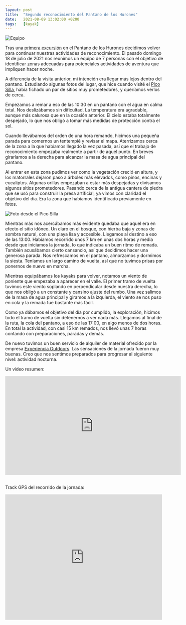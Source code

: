 ```yaml
---
layout: post
title:  "Segundo reconocimiento del Pantano de los Hurones"
date:   2021-08-09 13:02:00 +0200
tags:	[kayak]
---
```


![Equipo][equipo]

Tras una [primera excursión][primera] en el Pantano de los Hurones decidimos volver para continuar
nuestras actividades de reconocimiento. El pasado domingo 18 de julio de 2021 nos reunimos un
equipo de 7 personas con el objetivo de identificar zonas adecuadas para potenciales actividades de
aventura que impliquen hacer noche.

<!--more-->

A diferencia de la visita anterior, mi intención era llegar más lejos dentro del pantano.
Estudiando algunas fotos del lugar, que hice cuando visité el [Pico Silla][silla], había fichado
un par de sitios muy prometedores, y queríamos verlos de cerca.

Empezamos a remar a eso de las 10:30 en un pantano con el agua en calma total. Nos deslizábamos sin
dificultad. La temperatura era agradable, aunque más calurosa que en la ocasión anterior. El cielo
estaba totalmente despejado, lo que nos obligó a tomar más medidas de protección contra el sol.

Cuando llevábamos del orden de una hora remando, hicimos una pequeña parada para comernos un
tentempié y revisar el mapa. Aterrizamos cerca de la zona a la que habíamos llegado la vez pasada,
así que el trabajo de reconocimiento empezaba realmente a partir de aquel punto. En breves
giraríamos a la derecha para alcanzar la masa de agua principal del pantano.

Al entrar en esta zona pudimos ver como la vegetación creció en altura, y los matorrales dejaron
paso a árboles más elevados, como pinos, encinas y eucaliptos. Algunas orillas empezaban a estar
más despejadas y divisamos algunos sitios prometedores. Pasando cerca de la antigua cantera de
piedra que se usó para construir la presa artificial, ya vimos con claridad el objetivo del día.
Era la zona que habíamos identificado previamente en fotos.

![Foto desde el Pico Silla][foto]

Mientras más nos acercábamos más evidente quedaba que aquel era en efecto el sitio idóneo. Un claro
en el bosque, con hierba baja y zonas de sombra natural, con una playa lisa y accesible. Llegamos
al destino a eso de las 13:00. Habíamos recorrido unos 7 km en unas dos horas y media desde que
iniciamos la jornada, lo que indicaba un buen ritmo de remada. También acusábamos cierto cansancio,
así que decidimos hacer una generosa parada. Nos refrescamos en el pantano, almorzamos y dormimos
la siesta. Teníamos un largo camino de vuelta, así que no tuvimos prisas por ponernos de nuevo en
marcha.

Mientras equipábamos los kayaks para volver, notamos un viento de poniente que empezaba a aparecer
en el valle. El primer tramo de vuelta tuvimos este viento soplando en perpendicular desde nuestra
derecha, lo que nos obligó a un constante y cansino ajuste del rumbo. Una vez salimos de la masa de
agua principal y giramos a la izquierda, el viento se nos puso en cola y la remada fue bastante más
fácil.

Como ya dábamos el objetivo del día por cumplido, la exploración, hicimos todo el tramo de vuelta
sin detenernos a ver nada más. Llegamos al final de la ruta, la cola del pantano, a eso de las
17:00, en algo menos de dos horas. En total la actividad, con casi 15 km remados, nos llevó unas 7
horas contando con preparaciones, paradas y demás.

De nuevo tuvimos un buen servicio de alquiler de material ofrecido por la empresa
[Experiencia Outdoors][experiencia]. Las sensaciones de la jornada fueron muy buenas. Creo que nos
sentimos preparados para progresar al siguiente nivel: actividad nocturna.

Un video resumen:

<div class="iframeWrapper">
<iframe width="560" height="315"
	src="https://www.youtube-nocookie.com/embed/mi7TR2AwpoA "
	frameborder="0"
	allow="accelerometer; autoplay; encrypted-media; gyroscope; picture-in-picture"
	allowfullscreen>
</iframe>
</div>
<br/>

Track GPS del recorrido de la jornada:

<div class="iframeWikilocWrapper">
<iframe frameBorder="0" scrolling="no"
  src="https://es.wikiloc.com/wikiloc/spatialArtifacts.do?event=view&measures=on&title=on&near=on&images=off&maptype=H&id=78628787"
  width="500" height="400">
</iframe>
</div>

[experiencia]:	https://experienciaoutdoor.com/
[primera]:	{{site.url}}/2021/06/01/kayak-hurones.html
[silla]:	{{site.url}}/2018/11/25/pico-silla.html
[equipo]:	{{site.url}}/assets/20210809-hurones-equipo.png
[foto]:		{{site.url}}/assets/20210809-hurones-foto.png
